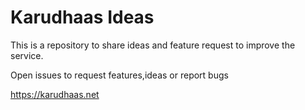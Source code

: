 # Karudhaas Ideas
This is a repository to share ideas and feature request to improve the service.

Open issues to request features,ideas or report bugs

https://karudhaas.net
